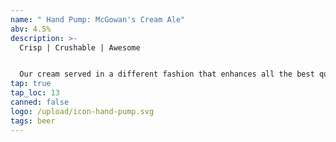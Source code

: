 ```yaml
---
name: " Hand Pump: McGowan's Cream Ale"
abv: 4.5%
description: >-
  Crisp | Crushable | Awesome


  Our cream served in a different fashion that enhances all the best qualities of this beer. 
tap: true
tap_loc: 13
canned: false
logo: /upload/icon-hand-pump.svg
tags: beer
---
```

